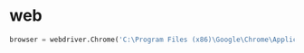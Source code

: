 # web
```python
browser = webdriver.Chrome('C:\Program Files (x86)\Google\Chrome\Application\chromedriver.exe')
```
